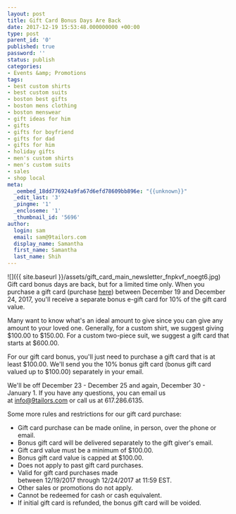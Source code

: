 ```yaml
---
layout: post
title: Gift Card Bonus Days Are Back
date: 2017-12-19 15:53:48.000000000 +00:00
type: post
parent_id: '0'
published: true
password: ''
status: publish
categories:
- Events &amp; Promotions
tags:
- best custom shirts
- best custom suits
- boston best gifts
- boston mens clothing
- boston menswear
- gift ideas for him
- gifts
- gifts for boyfriend
- gifts for dad
- gifts for him
- holiday gifts
- men's custom shirts
- men's custom suits
- sales
- shop local
meta:
  _oembed_18dd776924a9fa67d6efd78609bb896e: "{{unknown}}"
  _edit_last: '3'
  _pingme: '1'
  _encloseme: '1'
  _thumbnail_id: '5696'
author:
  login: sam
  email: sam@9tailors.com
  display_name: Samantha
  first_name: Samantha
  last_name: Shih
---
```

![]({{ site.baseurl }}/assets/gift_card_main_newsletter_fnpkvf_noegt6.jpg)  
Gift card bonus days are back, but for a limited time only. When you purchase a gift card (purchase [here](https://9tailors.punchey.com/giftcards)) between December 19 and December 24, 2017, you'll receive a separate bonus e-gift card for 10% of the gift card value.

Many want to know what's an ideal amount to give since you can give any amount to your loved one. Generally, for a custom shirt, we suggest giving $100.00 to $150.00. For a custom two-piece suit, we suggest a gift card that starts at $600.00.

For our gift card bonus, you'll just need to purchase a gift card that is at least $100.00. We'll send you the 10% bonus gift card (bonus gift card valued up to $100.00) separately in your email.

We'll be off December 23 - December 25 and again, December 30 - January 1. If you have any questions, you can email us at [info@9tailors.com](mailto:info@9tailors.com) or call us at 617.286.6135.

Some more rules and restrictions for our gift card purchase:

*   Gift card purchase can be made online, in person, over the phone or email.
*   Bonus gift card will be delivered separately to the gift giver's email.
*   Gift card value must be a minimum of $100.00.
*   Bonus gift card value is capped at $100.00.
*   Does not apply to past gift card purchases.
*   Valid for gift card purchases made between 12/19/2017 through 12/24/2017 at 11:59 EST.
*   Other sales or promotions do not apply.
*   Cannot be redeemed for cash or cash equivalent.
*   If initial gift card is refunded, the bonus gift card will be voided.